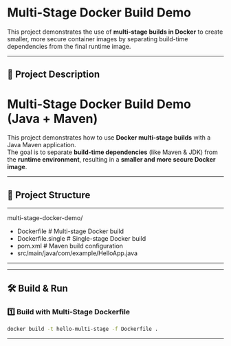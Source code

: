 # Multi-Stage Docker Build Demo

This project demonstrates the use of **multi-stage builds in Docker** to create smaller, more secure container images by separating build-time dependencies from the final runtime image.

---

## 🚀 Project Description

# Multi-Stage Docker Build Demo (Java + Maven)

This project demonstrates how to use **Docker multi-stage builds** with a Java Maven application.  
The goal is to separate **build-time dependencies** (like Maven & JDK) from the **runtime environment**, resulting in a **smaller and more secure Docker image**.

---

## 🚀 Project Structure

---
multi-stage-docker-demo/
- Dockerfile # Multi-stage Docker build
- Dockerfile.single # Single-stage Docker build
- pom.xml # Maven build configuration
- src/main/java/com/example/HelloApp.java

---


---

## 🛠️ Build & Run

### 1️⃣ Build with Multi-Stage Dockerfile
```bash
docker build -t hello-multi-stage -f Dockerfile .
```


---




